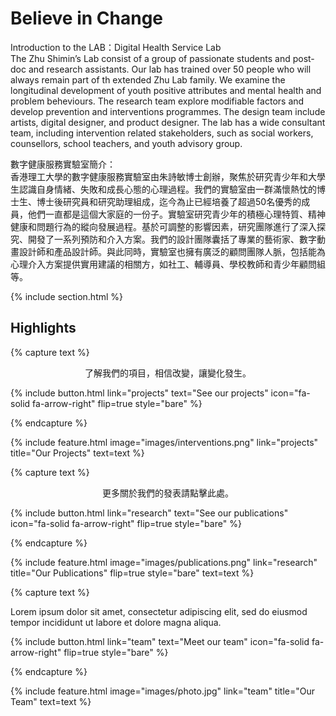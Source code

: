 ---
---

# Believe in Change
Introduction to the LAB：Digital Health Service Lab<br>
The Zhu Shimin’s Lab consist of a group of passionate students and post-doc and research assistants. Our lab has trained over 50 people who will always remain part of th extended Zhu Lab family. We examine the longitudinal development of youth positive attributes and mental health and problem beheviours. The research team explore modifiable factors and develop prevention and interventions programmes. The design team include artists, digital designer, and product designer. The lab has a wide consultant team, including intervention related stakeholders, such as social workers, counsellors, school teachers, and youth advisory group.

數字健康服務實驗室簡介：<br>
香港理工大學的數字健康服務實驗室由朱詩敏博士創辦，聚焦於研究青少年和大學生認識自身情緒、失敗和成長心態的心理過程。我們的實驗室由一群滿懷熱忱的博士生、博士後研究員和研究助理組成，迄今為止已經培養了超過50名優秀的成員，他們一直都是這個大家庭的一份子。實驗室研究青少年的積極心理特質、精神健康和問題行為的縱向發展過程。基於可調整的影響因素，研究團隊進行了深入探究、開發了一系列預防和介入方案。我們的設計團隊囊括了專業的藝術家、數字動畫設計師和產品設計師。與此同時，實驗室也擁有廣泛的顧問團隊人脈，包括能為心理介入方案提供實用建議的相關方，如社工、輔導員、學校教師和青少年顧問組等。


{% include section.html %}

## Highlights

{% capture text %}

<div style="text-align: center;">了解我們的項目，相信改變，讓變化發生。</div>  


{%
  include button.html
  link="projects"
  text="See our projects"
  icon="fa-solid fa-arrow-right"
  flip=true
  style="bare"
%}

{% endcapture %}

{%
  include feature.html
  image="images/interventions.png"
  link="projects"
  title="Our Projects"
  text=text
%}

{% capture text %}

<div style="text-align: center;">更多關於我們的發表請點擊此處。</div>


{%
  include button.html
  link="research"
  text="See our publications"
  icon="fa-solid fa-arrow-right"
  flip=true
  style="bare"
%}

{% endcapture %}

{%
  include feature.html
  image="images/publications.png"
  link="research"
  title="Our Publications"
  flip=true
  style="bare"
  text=text
%}

{% capture text %}

Lorem ipsum dolor sit amet, consectetur adipiscing elit, sed do eiusmod tempor incididunt ut labore et dolore magna aliqua.

{%
  include button.html
  link="team"
  text="Meet our team"
  icon="fa-solid fa-arrow-right"
  flip=true
  style="bare"
%}

{% endcapture %}

{%
  include feature.html
  image="images/photo.jpg"
  link="team"
  title="Our Team"
  text=text
%}
